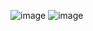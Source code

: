 ![image](https://user-images.githubusercontent.com/96529109/212661881-3af62b55-72c1-482e-be81-8ef86df8e75d.png)
![image](https://user-images.githubusercontent.com/96529109/212661924-d14c0191-fdba-427b-9b11-1af3973d078a.png)
